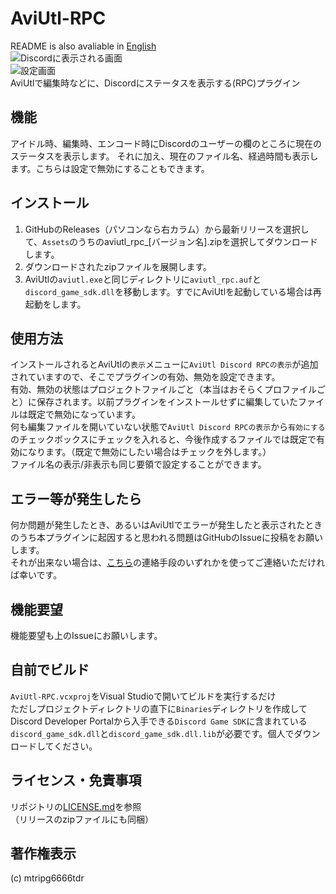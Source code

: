 # AviUtl-RPC 
README is also avaliable in [English](docs/README.en.md)  
![Discordに表示される画面](https://me.myon.ga/assets/AviUtl-RPC.png)  
![設定画面](https://user-images.githubusercontent.com/56076195/148711806-cb1e30c2-f12c-46a1-a035-78ae4891bb48.png)  
AviUtlで編集時などに、Discordにステータスを表示する(RPC)プラグイン

## 機能
アイドル時、編集時、エンコード時にDiscordのユーザーの欄のところに現在のステータスを表示します。
それに加え、現在のファイル名、経過時間も表示します。こちらは設定で無効にすることもできます。

## インストール
1. GitHubのReleases（パソコンなら右カラム）から最新リリースを選択して、`Assets`のうちのaviutl_rpc_[バージョン名].zipを選択してダウンロードします。  
2. ダウンロードされたzipファイルを展開します。  
3. AviUtlの`aviutl.exe`と同じディレクトリに`aviutl_rpc.auf`と`discord_game_sdk.dll`を移動します。すでにAviUtlを起動している場合は再起動をします。  

## 使用方法
インストールされるとAviUtlの`表示`メニューに`AviUtl Discord RPCの表示`が追加されていますので、そこでプラグインの有効、無効を設定できます。  
有効、無効の状態はプロジェクトファイルごと（本当はおそらくプロファイルごと）に保存されます。以前プラグインをインストールせずに編集していたファイルは既定で無効になっています。  
何も編集ファイルを開いていない状態で`AviUtl Discord RPCの表示`から`有効にする`のチェックボックスにチェックを入れると、今後作成するファイルでは既定で有効になります。（既定で無効にしたい場合はチェックを外します。）  
ファイル名の表示/非表示も同じ要領で設定することができます。

## エラー等が発生したら
何か問題が発生したとき、あるいはAviUtlでエラーが発生したと表示されたときのうち本プラグインに起因すると思われる問題はGitHubのIssueに投稿をお願いします。  
それが出来ない場合は、[こちら](http://me.scrpg.tyanoyu.net)の連絡手段のいずれかを使ってご連絡いただければ幸いです。

## 機能要望
機能要望も上のIssueにお願いします。

## 自前でビルド
`AviUtl-RPC.vcxproj`をVisual Studioで開いてビルドを実行するだけ  
ただしプロジェクトディレクトリの直下に`Binaries`ディレクトリを作成してDiscord Developer Portalから入手できる`Discord Game SDK`に含まれている`discord_game_sdk.dll`と`discord_game_sdk.dll.lib`が必要です。個人でダウンロードしてください。

## ライセンス・免責事項
リポジトリの[LICENSE.md](LICENSE.md)を参照  
（リリースのzipファイルにも同梱）

## 著作権表示
(c) mtripg6666tdr
